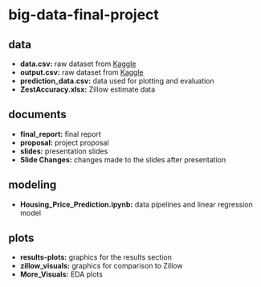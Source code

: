 # big-data-final-project

## data
-	**data.csv:** raw dataset from [Kaggle](https://www.kaggle.com/datasets/shree1992/housedata)
-	**output.csv:** raw dataset from [Kaggle](https://www.kaggle.com/datasets/shree1992/housedata)
-	**prediction_data.csv:** data used for plotting and evaluation
-	**ZestAccuracy.xlsx:** Zillow estimate data
## documents
-	**final_report:** final report
-	**proposal:** project proposal
-	**slides:** presentation slides
-	**Slide Changes:** changes made to the slides after presentation
## modeling
-	**Housing_Price_Prediction.ipynb:** data pipelines and linear regression model
## plots
-	**results-plots:** graphics for the results section
-	**zillow_visuals:** graphics for comparison to Zillow
-	**More_Visuals:** EDA plots
